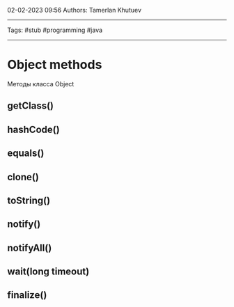 02-02-2023
09:56
Authors: Tamerlan Khutuev
***
Tags: #stub #programming #java 
***
# Object methods
Методы класса Object 

## getClass()

## hashCode()

## equals()

## clone()

## toString()

## notify()

## notifyAll()

## wait(long timeout)

## finalize()


